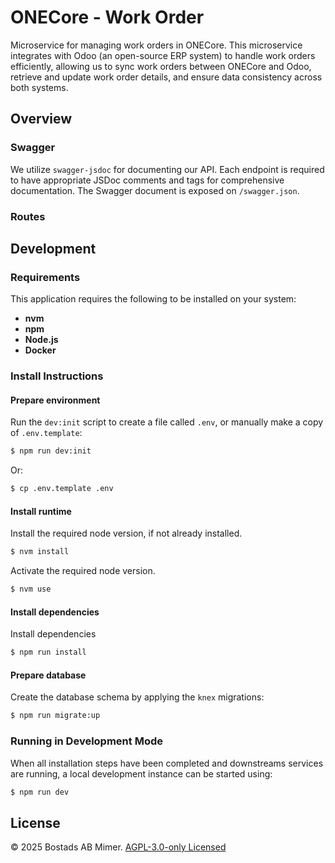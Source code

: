 # ONECore - Work Order

Microservice for managing work orders in ONECore. This microservice integrates with Odoo (an open-source ERP system) to handle work orders efficiently, allowing us to sync work orders between ONECore and Odoo, retrieve and update work order details, and ensure data consistency across both systems.


## Overview

### Swagger

We utilize `swagger-jsdoc` for documenting our API. Each endpoint is required to have appropriate
JSDoc comments and tags for comprehensive documentation. The Swagger document is exposed on `/swagger.json`.


### Routes

## Development

### Requirements

This application requires the following to be installed on your system:


 * **nvm**
 * **npm**
 * **Node.js**
 * **Docker**

### Install Instructions

#### Prepare environment

Run the `dev:init` script to create a file called `.env`, or manually make a copy of `.env.template`:


```sh
$ npm run dev:init
```

Or:


```sh
$ cp .env.template .env
```

#### Install runtime

Install the required node version, if not already installed.


```sh
$ nvm install
```

Activate the required node version.


```sh
$ nvm use
```

#### Install dependencies

Install dependencies


```sh
$ npm run install
```

#### Prepare database

Create the database schema by applying the `knex` migrations:


```sh
$ npm run migrate:up
```

### Running in Development Mode

When all installation steps have been completed and downstreams services are running, a local development instance can be started using:


```sh
$ npm run dev
```

## License

© 2025 Bostads AB Mimer. [AGPL-3.0-only Licensed](./LICENSE)

